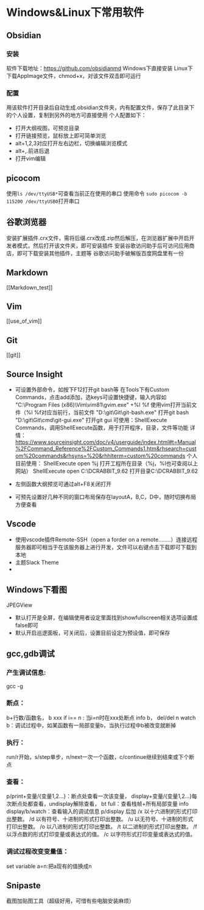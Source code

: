# Windows&Linux下常用软件
## Obsidian
### 安装
软件下载地址：https://github.com/obsidianmd
Windows下直接安装
Linux下下载AppImage文件，chmod+x，对该文件双击即可运行
### 配置
用该软件打开目录后自动生成.obsidian文件夹，内有配置文件，保存了此目录下的个人设置，复制到另外的地方可直接使用
个人配置如下：
- 打开大纲视图，可预览目录
- 打开链接预览，鼠标放上即可简单浏览
- alt+1,2,3对应打开左右边栏，切换编辑浏览模式
- alt+,.前进后退
- 打开vim编辑

## picocom
使用`ls /dev/ttyUSB*`可查看当前正在使用的串口
使用命令
`sudo picocom -b 115200 /dev/ttyUSB0`打开串口

## 谷歌浏览器
安装扩展插件.crx文件，需将后缀.crx改成.zip然后解压，在浏览器扩展中开启开发者模式，然后打开该文件夹，即可安装插件
安装谷歌访问助手后可访问应用商店，即可下载安装其他插件，主题等
谷歌访问助手破解版百度网盘里有一份

## Markdown
[[Markdown_test]]

## Vim
[[use_of_vim]]

## Git
[[git]]

## Source Insight


- 可设置外部命令，如按下F12打开git bash等
在Tools下有Custom Commands，点击add添加，选keys可设置快捷键，输入内容如
"C:\Program Files (x86)\Vim\vim81\gvim.exe" +%l %f 使用vim打开当前文件（%l %f对应当前行，当前文件
"D:\git\Git\git-bash.exe"	打开git bash
"D:\git\Git\cmd\git-gui.exe"	打开git gui
可使用：ShellExecute Commands，调用ShellExecute函数，用于打开程序，目录，文件等功能
详情：https://www.sourceinsight.com/doc/v4/userguide/index.html#t=Manual%2FCommand_Reference%2FCustom_Commands1.htm&rhsearch=custom%20commands&rhsyns=%20&rhhlterm=custom%20commands
个人目前使用：
ShellExecute open %j	打开工程所在目录（%j，%l也可查阅以上网站）
ShellExecute open C:\DCRABBIT_9.62	打开目录C:\DCRABBIT_9.62

- 左侧函数大纲预览可通过alt+F8关闭打开
- 可预先设置好几种不同的窗口布局保存在layoutA，B,C，D中，随时切换布局方便查看

## Vscode 
- 使用vscode插件Remote-SSH（open a forder on a remote........）连接远程服务器即可相当于在该服务器上进行开发，文件可以右键点击下载即可下载到本地
- 主题Slack Theme
- 

## Windows下看图
JPEGView
- 默认打开是全屏，在编辑使用者设定里面找到showfullscreen相关选项设置成false即可
- 默认开启巡逻面板，可关闭后，设置目前设定为预设值，即可保存

## gcc,gdb调试
### 产生调试信息:
gcc -g

### 断点：
b+行数/函数名，
b xxx if i== n : 当i=n时在xxx处断点
info b，
del/del n
watch b：调试过程中，如某函数有一局部变量b，当执行过程中b被改变就断掉
### 执行：
run/r开始，s/step单步，n/next一次一个函数，c/continue继续到结束或下个断点
### 查看：
p/print+变量/{变量1,2...}：断点处查看一次该变量，
display+变量/{变量1,2...}每次断点处都查看，undisplay解除查看，
bt full：查看栈帧+所有局部变量
info display/b/watch：查看输入的调试信息
p/display 后加
/x	以十六进制的形式打印出整数。
/d	以有符号、十进制的形式打印出整数。
/u	以无符号、十进制的形式打印出整数。
/o	以八进制的形式打印出整数。
/t	以二进制的形式打印出整数。
/f	以浮点数的形式打印变量或表达式的值。
/c	以字符形式打印变量或表达式的值。
### 调试过程改变变量值：
set variable a=n:把a现有的值换成n


## Snipaste
截图加贴图工具（超级好用，可惜有些电脑安装麻烦）